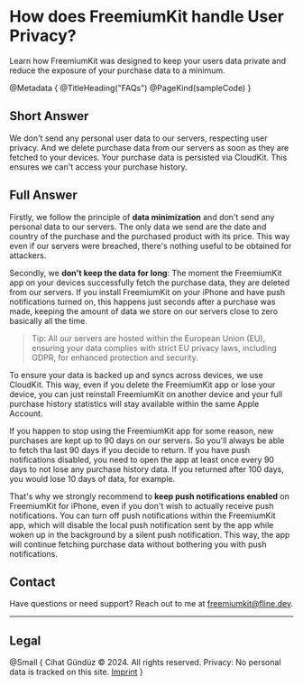 # How does FreemiumKit handle User Privacy? 

Learn how FreemiumKit was designed to keep your users data private and reduce the exposure of your purchase data to a minimum.

@Metadata {
   @TitleHeading("FAQs")
   @PageKind(sampleCode)
}

## Short Answer

We don't send any personal user data to our servers, respecting user privacy. And we delete purchase data from our servers as soon as they are fetched to your devices. Your purchase data is persisted via CloudKit. This ensures we can't access your purchase history.


## Full Answer

Firstly, we follow the principle of **data minimization** and don't send any personal data to our servers. The only data we send are the date and country of the purchase and the purchased product with its price. This way even if our servers were breached, there's nothing useful to be obtained for attackers.

Secondly, we **don't keep the data for long**: The moment the FreemiumKit app on your devices successfully fetch the purchase data, they are deleted from our servers. If you install FreemiumKit on your iPhone and have push notifications turned on, this happens just seconds after a purchase was made, keeping the amount of data we store on our servers close to zero basically all the time.

> Tip: All our servers are hosted within the European Union (EU), ensuring your data complies with strict EU privacy laws, including GDPR, for enhanced protection and security.

To ensure your data is backed up and syncs across devices, we use CloudKit. This way, even if you delete the FreemiumKit app or lose your device, you can just reinstall FreemiumKit on another device and your full purchase history statistics will stay available within the same Apple Account.

If you happen to stop using the FreemiumKit app for some reason, new purchases are kept up to 90 days on our servers. So you'll always be able to fetch tha last 90 days if you decide to return. If you have push notifications disabled, you need to open the app at least once every 90 days to not lose any purchase history data. If you returned after 100 days, you would lose 10 days of data, for example.

That's why we strongly recommend to **keep push notifications enabled** on FreemiumKit for iPhone, even if you don't wish to actually receive push notifications. You can turn off push notifications within the FreemiumKit app, which will disable the local push notification sent by the app while woken up in the background by a silent push notification. This way, the app will continue fetching purchase data without bothering you with push notifications.


## Contact

Have questions or need support? Reach out to me at [freemiumkit@fline.dev](mailto:freemiumkit@fline.dev).

---

## Legal

@Small {
   Cihat Gündüz © 2024. All rights reserved.
   Privacy: No personal data is tracked on this site.
   [Imprint](https://www.fline.dev/imprint/)
}
